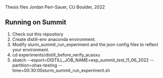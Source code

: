 Thesis files
Jordan Perr-Sauer, CU Boulder, 2022

## Running on Summit

1. Check out this repository
2. Create distill-env anaconda environment.
3. Modify slurm_summit_run_experiment and the json config files to reflect your environment.
4. cd experiments/distill_before_verify_acasxu
5. sbatch --export=DISTILL_JOB_NAME=exp_summit_test_11_06_2022 --partition=shas-testing  --time=00:30:00slurm_summit_run_experiment.sh